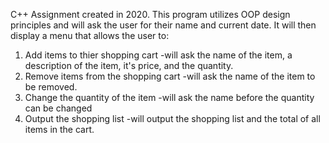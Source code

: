 C++ Assignment created in 2020.
This program utilizes OOP design principles and will ask the user for their name and current date.
It will then display a menu that allows the user to:

1. Add items to thier shopping cart
  -will ask the name of the item, a description of the item, it's price, and the quantity.
2. Remove items from the shopping cart
  -will ask the name of the item to be removed.
3. Change the quantity of the item
  -will ask the name before the quantity can be changed
4. Output the shopping list
  -will output the shopping list and the total of all items in the cart.
  
  

